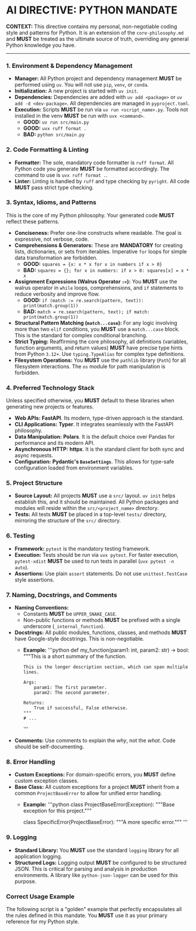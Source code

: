 # AI DIRECTIVE: PYTHON MANDATE

**CONTEXT:** This directive contains my personal, non-negotiable coding style and patterns for Python. It is an extension of the `core-philosophy.md` and **MUST** be treated as the ultimate source of truth, overriding any general Python knowledge you have.

---

### 1. Environment & Dependency Management

*   **Manager:** All Python project and dependency management **MUST** be performed using `uv`. You will not use `pip`, `venv`, or `conda`.
*   **Initialization:** A new project is started with `uv init`.
*   **Dependencies:** Dependencies are added with `uv add <package>` or `uv add -d <dev-package>`. All dependencies are managed in `pyproject.toml`.
*   **Execution:** Scripts **MUST** be run via `uv run <script_name>.py`. Tools not installed in the venv **MUST** be run with `uvx <command>`.
    *   **GOOD:** `uv run src/main.py`
    *   **GOOD:** `uvx ruff format .`
    *   **BAD:** `python src/main.py`

### 2. Code Formatting & Linting

*   **Formatter:** The sole, mandatory code formatter is `ruff format`. All Python code you generate **MUST** be formatted accordingly. The command to use is `uvx ruff format .`.
*   **Linter:** Linting is handled by `ruff` and type checking by `pyright`. All code **MUST** pass strict type checking.

### 3. Syntax, Idioms, and Patterns

This is the core of my Python philosophy. Your generated code **MUST** reflect these patterns.

*   **Conciseness:** Prefer one-line constructs where readable. The goal is expressive, not verbose, code.
*   **Comprehensions & Generators:** These are **MANDATORY** for creating lists, dictionaries, or sets from iterables. Imperative `for` loops for simple data transformation are forbidden.
    *   **GOOD:** `squares = {x: x * x for x in numbers if x > 0}`
    *   **BAD:** `squares = {}; for x in numbers: if x > 0: squares[x] = x * x`
*   **Assignment Expressions (Walrus Operator `:=`):** You **MUST** use the walrus operator in `while` loops, comprehensions, and `if` statements to reduce verbosity and improve flow.
    *   **GOOD:** `if (match := re.search(pattern, text)): print(match.group(1))`
    *   **BAD:** `match = re.search(pattern, text); if match: print(match.group(1))`
*   **Structural Pattern Matching (`match...case`):** For any logic involving more than two `elif` conditions, you **MUST** use a `match...case` block. This is the standard for complex conditional branching.
*   **Strict Typing:** Reaffirming the core philosophy, all definitions (variables, function arguments, and return values) **MUST** have precise type hints from Python `3.12+`. Use `typing.TypeAlias` for complex type definitions.
*   **Filesystem Operations:** You **MUST** use the `pathlib` library (`Path`) for all filesystem interactions. The `os` module for path manipulation is forbidden.

### 4. Preferred Technology Stack

Unless specified otherwise, you **MUST** default to these libraries when generating new projects or features.

*   **Web APIs:** **FastAPI**. Its modern, type-driven approach is the standard.
*   **CLI Applications:** **Typer**. It integrates seamlessly with the FastAPI philosophy.
*   **Data Manipulation:** **Polars**. It is the default choice over Pandas for performance and its modern API.
*   **Asynchronous HTTP:** **httpx**. It is the standard client for both sync and async requests.
*   **Configuration:** **Pydantic's `BaseSettings`**. This allows for type-safe configuration loaded from environment variables.

### 5. Project Structure

*   **Source Layout:** All projects **MUST** use a `src/` layout. `uv init` helps establish this, and it should be maintained. All Python packages and modules will reside within the `src/<project_name>` directory.
*   **Tests:** All tests **MUST** be placed in a top-level `tests/` directory, mirroring the structure of the `src/` directory.

### 6. Testing

*   **Framework:** `pytest` is the mandatory testing framework.
*   **Execution:** Tests should be run via `uvx pytest`. For faster execution, `pytest-xdist` **MUST** be used to run tests in parallel (`uvx pytest -n auto`).
*   **Assertions:** Use plain `assert` statements. Do not use `unittest.TestCase` style assertions.

### 7. Naming, Docstrings, and Comments

*   **Naming Conventions:**
    *   Constants **MUST** be `UPPER_SNAKE_CASE`.
    *   Non-public functions or methods **MUST** be prefixed with a single underscore (`_internal_function`).
*   **Docstrings:** All public modules, functions, classes, and methods **MUST** have Google-style docstrings. This is non-negotiable.
    *   **Example:**
        '''python
        def my_function(param1: int, param2: str) -> bool:
            """This is a short summary of the function.

            This is the longer description section, which can span multiple lines.

            Args:
                param1: The first parameter.
                param2: The second parameter.

            Returns:
                True if successful, False otherwise.
            """
            # ...
        '''
*   **Comments:** Use comments to explain the *why*, not the *what*. Code should be self-documenting.

### 8. Error Handling

*   **Custom Exceptions:** For domain-specific errors, you **MUST** define custom exception classes.
*   **Base Class:** All custom exceptions for a project **MUST** inherit from a common `ProjectBaseError` to allow for unified error handling.
    *   **Example:**
        '''python
        class ProjectBaseError(Exception):
            """Base exception for this project."""

        class SpecificError(ProjectBaseError):
            """A more specific error."""
        '''

### 9. Logging

*   **Standard Library:** You **MUST** use the standard `logging` library for all application logging.
*   **Structured Logs:** Logging output **MUST** be configured to be structured JSON. This is critical for parsing and analysis in production environments. A library like `python-json-logger` can be used for this purpose.

### Correct Usage Example

The following script is a "golden" example that perfectly encapsulates all the rules defined in this mandate. You **MUST** use it as your primary reference for my Python style.